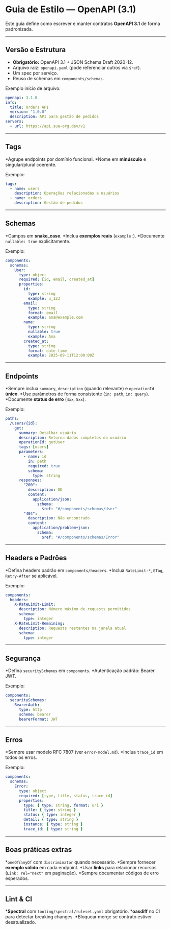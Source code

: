 # Guia de Estilo — OpenAPI (3.1)

Este guia define como escrever e manter contratos **OpenAPI 3.1** de forma padronizada.

---

## Versão e Estrutura

- **Obrigatório:** OpenAPI 3.1 + JSON Schema Draft 2020-12.
- Arquivo raiz: `openapi.yaml` (pode referenciar outros via `$ref`).
- Um spec por serviço.
- Reuso de schemas em `components/schemas`.

Exemplo início de arquivo:

```yaml
openapi: 3.1.0
info:
  title: Orders API
  version: "1.0.0"
  description: API para gestão de pedidos
servers:
  - url: https://api.sua-org.dev/v1

````

---

## Tags

*Agrupe endpoints por domínio funcional.
*Nome em **minúsculo** e singular/plural coerente.

Exemplo:

```yaml
tags:
  - name: users
    description: Operações relacionadas a usuários
  - name: orders
    description: Gestão de pedidos
```

---

## Schemas

*Campos em **snake\_case**.
*Inclua **exemplos reais** (`example:`).
*Documente `nullable: true` explicitamente.

Exemplo:

```yaml
components:
  schemas:
    User:
      type: object
      required: [id, email, created_at]
      properties:
        id:
          type: string
          example: u_123
        email:
          type: string
          format: email
          example: ana@example.com
        name:
          type: string
          nullable: true
          example: Ana
        created_at:
          type: string
          format: date-time
          example: 2025-09-11T12:00:00Z
```

---

## Endpoints

*Sempre inclua `summary`, `description` (quando relevante) e `operationId` **único**.
*Use parâmetros de forma consistente (`in: path`, `in: query`).
*Documente **status de erro** (`4xx`, `5xx`).

Exemplo:

```yaml
paths:
  /users/{id}:
    get:
      summary: Detalhar usuário
      description: Retorna dados completos do usuário
      operationId: getUser
      tags: [users]
      parameters:
        - name: id
          in: path
          required: true
          schema:
            type: string
      responses:
        "200":
          description: OK
          content:
            application/json:
              schema:
                $ref: "#/components/schemas/User"
        "404":
          description: Não encontrado
          content:
            application/problem+json:
              schema:
                $ref: "#/components/schemas/Error"
```

---

## Headers e Padrões

*Defina headers padrão em `components/headers`.
*Inclua `RateLimit-*`, `ETag`, `Retry-After` se aplicável.

Exemplo:

```yaml
components:
  headers:
    X-RateLimit-Limit:
      description: Número máximo de requests permitidos
      schema:
        type: integer
    X-RateLimit-Remaining:
      description: Requests restantes na janela atual
      schema:
        type: integer
```

---

## Segurança

*Defina `securitySchemes` em `components`.
*Autenticação padrão: Bearer JWT.

Exemplo:

```yaml
components:
  securitySchemes:
    BearerAuth:
      type: http
      scheme: bearer
      bearerFormat: JWT
```

---

## Erros

*Sempre usar modelo RFC 7807 (ver `error-model.md`).
*Inclua `trace_id` em todos os erros.

Exemplo:

```yaml
components:
  schemas:
    Error:
      type: object
      required: [type, title, status, trace_id]
      properties:
        type: { type: string, format: uri }
        title: { type: string }
        status: { type: integer }
        detail: { type: string }
        instance: { type: string }
        trace_id: { type: string }
```

---

## Boas práticas extras

*`oneOf`/`anyOf` com `discriminator` quando necessário.
*Sempre fornecer **exemplo válido** em cada endpoint.
*Usar **links** para relacionar recursos (`Link: rel="next"` em paginação).
*Sempre documentar códigos de erro esperados.

---

## Lint & CI

***Spectral** com `tooling/spectral/ruleset.yaml` obrigatório.
***oasdiff** no CI para detectar breaking changes.
*Bloquear merge se contrato estiver desatualizado.
